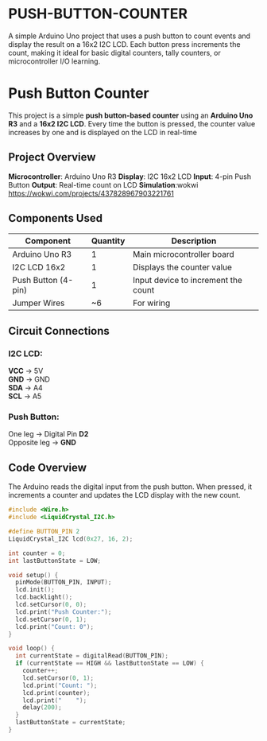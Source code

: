 # PUSH-BUTTON-COUNTER
A simple Arduino Uno project that uses a push button to count events and display the result on a 16x2 I2C LCD. Each button press increments the count, making it ideal for basic digital counters, tally counters, or microcontroller I/O learning.

# Push Button Counter 
This project is a simple **push button-based counter** using an **Arduino Uno R3** and a **16x2 I2C LCD**. Every time the button is pressed, the counter value increases by one and is displayed on the LCD in real-time

## Project Overview

 **Microcontroller**: Arduino Uno R3
 **Display**: I2C 16x2 LCD
 **Input**: 4-pin Push Button
 **Output**: Real-time count on LCD
 **Simulation**:wokwi https://wokwi.com/projects/437828967903221761

##  Components Used

| Component          | Quantity | Description                         |
|--------------------|----------|-------------------------------------|
| Arduino Uno R3      |    1     | Main microcontroller board          |
| I2C LCD 16x2        |    1     | Displays the counter value          |
| Push Button (4-pin) |    1     | Input device to increment the count |
| Jumper Wires        |   ~6     | For wiring                          |


##  Circuit Connections

### I2C LCD:
**VCC** → 5V  
 **GND** → GND  
 **SDA** → A4  
 **SCL** → A5  

### Push Button:
 One leg → Digital Pin **D2**  
 Opposite leg → **GND**  

##  Code Overview

The Arduino reads the digital input from the push button. When pressed, it increments a counter and updates the LCD display with the new count.

```cpp
#include <Wire.h>
#include <LiquidCrystal_I2C.h>

#define BUTTON_PIN 2
LiquidCrystal_I2C lcd(0x27, 16, 2);

int counter = 0;
int lastButtonState = LOW;

void setup() {
  pinMode(BUTTON_PIN, INPUT);
  lcd.init();
  lcd.backlight();
  lcd.setCursor(0, 0);
  lcd.print("Push Counter:");
  lcd.setCursor(0, 1);
  lcd.print("Count: 0");
}

void loop() {
  int currentState = digitalRead(BUTTON_PIN);
  if (currentState == HIGH && lastButtonState == LOW) {
    counter++;
    lcd.setCursor(0, 1);
    lcd.print("Count: ");
    lcd.print(counter);
    lcd.print("    ");
    delay(200);
  }
  lastButtonState = currentState;
}

